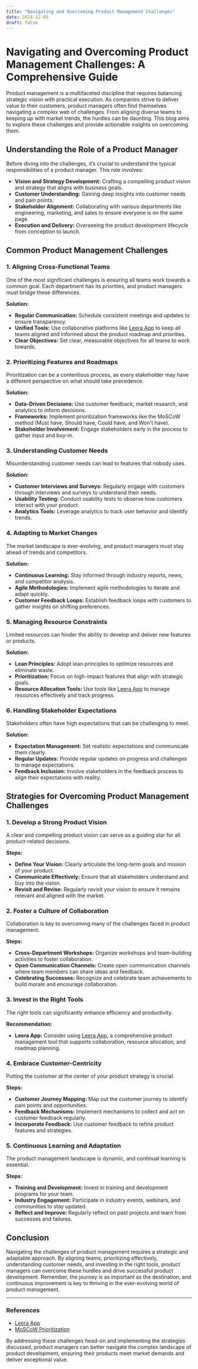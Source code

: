 ```yaml
---
title: "Navigating and Overcoming Product Management Challenges"
date: 2024-12-05
draft: false
---
```

# Navigating and Overcoming Product Management Challenges: A Comprehensive Guide

Product management is a multifaceted discipline that requires balancing strategic vision with practical execution. As companies strive to deliver value to their customers, product managers often find themselves navigating a complex web of challenges. From aligning diverse teams to keeping up with market trends, the hurdles can be daunting. This blog aims to explore these challenges and provide actionable insights on overcoming them.

## Understanding the Role of a Product Manager

Before diving into the challenges, it’s crucial to understand the typical responsibilities of a product manager. This role involves:

- **Vision and Strategy Development:** Crafting a compelling product vision and strategy that aligns with business goals.
- **Customer Understanding:** Gaining deep insights into customer needs and pain points.
- **Stakeholder Alignment:** Collaborating with various departments like engineering, marketing, and sales to ensure everyone is on the same page.
- **Execution and Delivery:** Overseeing the product development lifecycle from conception to launch.

## Common Product Management Challenges

### 1. Aligning Cross-Functional Teams

One of the most significant challenges is ensuring all teams work towards a common goal. Each department has its priorities, and product managers must bridge these differences.

**Solution:**
- **Regular Communication:** Schedule consistent meetings and updates to ensure transparency.
- **Unified Tools:** Use collaborative platforms like [Leera App](https://leera.app) to keep all teams aligned and informed about the product roadmap and priorities.
- **Clear Objectives:** Set clear, measurable objectives for all teams to work towards.

### 2. Prioritizing Features and Roadmaps

Prioritization can be a contentious process, as every stakeholder may have a different perspective on what should take precedence.

**Solution:**
- **Data-Driven Decisions:** Use customer feedback, market research, and analytics to inform decisions.
- **Frameworks:** Implement prioritization frameworks like the MoSCoW method (Must have, Should have, Could have, and Won't have).
- **Stakeholder Involvement:** Engage stakeholders early in the process to gather input and buy-in.

### 3. Understanding Customer Needs

Misunderstanding customer needs can lead to features that nobody uses.

**Solution:**
- **Customer Interviews and Surveys:** Regularly engage with customers through interviews and surveys to understand their needs.
- **Usability Testing:** Conduct usability tests to observe how customers interact with your product.
- **Analytics Tools:** Leverage analytics to track user behavior and identify trends.

### 4. Adapting to Market Changes

The market landscape is ever-evolving, and product managers must stay ahead of trends and competitors.

**Solution:**
- **Continuous Learning:** Stay informed through industry reports, news, and competitor analysis.
- **Agile Methodologies:** Implement agile methodologies to iterate and adapt quickly.
- **Customer Feedback Loops:** Establish feedback loops with customers to gather insights on shifting preferences.

### 5. Managing Resource Constraints

Limited resources can hinder the ability to develop and deliver new features or products.

**Solution:**
- **Lean Principles:** Adopt lean principles to optimize resources and eliminate waste.
- **Prioritization:** Focus on high-impact features that align with strategic goals.
- **Resource Allocation Tools:** Use tools like [Leera App](https://leera.app) to manage resources effectively and track progress.

### 6. Handling Stakeholder Expectations

Stakeholders often have high expectations that can be challenging to meet.

**Solution:**
- **Expectation Management:** Set realistic expectations and communicate them clearly.
- **Regular Updates:** Provide regular updates on progress and challenges to manage expectations.
- **Feedback Inclusion:** Involve stakeholders in the feedback process to align their expectations with reality.

## Strategies for Overcoming Product Management Challenges

### 1. Develop a Strong Product Vision

A clear and compelling product vision can serve as a guiding star for all product-related decisions.

**Steps:**
- **Define Your Vision:** Clearly articulate the long-term goals and mission of your product.
- **Communicate Effectively:** Ensure that all stakeholders understand and buy into the vision.
- **Revisit and Revise:** Regularly revisit your vision to ensure it remains relevant and aligned with the market.

### 2. Foster a Culture of Collaboration

Collaboration is key to overcoming many of the challenges faced in product management.

**Steps:**
- **Cross-Department Workshops:** Organize workshops and team-building activities to foster collaboration.
- **Open Communication Channels:** Create open communication channels where team members can share ideas and feedback.
- **Celebrating Successes:** Recognize and celebrate team achievements to build morale and encourage collaboration.

### 3. Invest in the Right Tools

The right tools can significantly enhance efficiency and productivity.

**Recommendation:**
- **Leera App:** Consider using [Leera App](https://leera.app), a comprehensive product management tool that supports collaboration, resource allocation, and roadmap planning.

### 4. Embrace Customer-Centricity

Putting the customer at the center of your product strategy is crucial.

**Steps:**
- **Customer Journey Mapping:** Map out the customer journey to identify pain points and opportunities.
- **Feedback Mechanisms:** Implement mechanisms to collect and act on customer feedback regularly.
- **Incorporate Feedback:** Use customer feedback to refine product features and strategies.

### 5. Continuous Learning and Adaptation

The product management landscape is dynamic, and continual learning is essential.

**Steps:**
- **Training and Development:** Invest in training and development programs for your team.
- **Industry Engagement:** Participate in industry events, webinars, and communities to stay updated.
- **Reflect and Improve:** Regularly reflect on past projects and learn from successes and failures.

## Conclusion

Navigating the challenges of product management requires a strategic and adaptable approach. By aligning teams, prioritizing effectively, understanding customer needs, and investing in the right tools, product managers can overcome these hurdles and drive successful product development. Remember, the journey is as important as the destination, and continuous improvement is key to thriving in the ever-evolving world of product management.

---

### References

- [Leera App](https://leera.app)
- [MoSCoW Prioritization](https://en.wikipedia.org/wiki/MoSCoW_method)

By addressing these challenges head-on and implementing the strategies discussed, product managers can better navigate the complex landscape of product development, ensuring their products meet market demands and deliver exceptional value.